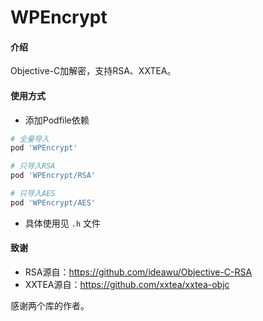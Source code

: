 # WPEncrypt

#### 介绍
Objective-C加解密，支持RSA、XXTEA。

#### 使用方式
- 添加Podfile依赖
```ruby
# 全量导入
pod 'WPEncrypt'

# 只导入RSA
pod 'WPEncrypt/RSA'

# 只导入AES
pod 'WPEncrypt/AES'
```

- 具体使用见 `.h` 文件

#### 致谢
- RSA源自：https://github.com/ideawu/Objective-C-RSA
- XXTEA源自：https://github.com/xxtea/xxtea-objc

感谢两个库的作者。

